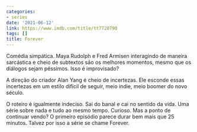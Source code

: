 ```yaml
---
categories:
- series
date: '2021-06-12'
link: https://www.imdb.com/title/tt7720790
tags: []
title: Forever
---
```


Comédia simpática. Maya Rudolph e Fred Armisen interagindo de maneira sarcástica e cheio de subtextos são os melhores momentos, mesmo que os diálogos sejam péssimos. Isso é improvisado?

A direção do criador Alan Yang é cheio de incertezas. Ele esconde essas incertezas em um estilo difícil de seguir, meio indie, meio boomer do novo século.

O roteiro é igualmente indeciso. Sai do banal e cai no sentido da vida. Uma série sobre nada e tudo ao mesmo tempo. Curioso. Mas a ponto de continuar vendo? O primeiro episódio parece durar bem mais que 25 minutos. Talvez por isso a série se chame Forever.